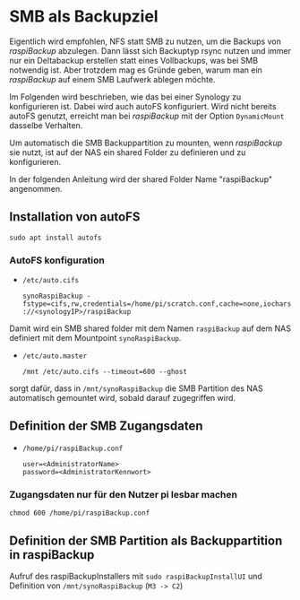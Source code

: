 # SMB als Backupziel

Eigentlich wird empfohlen, NFS statt SMB zu nutzen, um die Backups
von *raspiBackup* abzulegen.
Dann lässt sich Backuptyp rsync nutzen und immer nur ein Deltabackup
erstellen statt eines Vollbackups, was bei SMB notwendig ist.
Aber trotzdem mag es Gründe geben, warum man ein *raspiBackup* auf einem
SMB Laufwerk ablegen möchte.

Im Folgenden wird beschrieben, wie das bei einer Synology zu
konfigurieren ist. Dabei wird auch autoFS konfiguriert.
Wird nicht bereits autoFS genutzt, erreicht man bei *raspiBackup* mit der
Option `DynamicMount` dasselbe Verhalten.

Um automatisch die SMB Backuppartition zu mounten, wenn *raspiBackup* sie
nutzt, ist auf der NAS ein shared Folder zu definieren und zu konfigurieren.

In der folgenden Anleitung wird der shared Folder Name "raspiBackup"
angenommen.

## Installation von autoFS

```
sudo apt install autofs
```

### AutoFS konfiguration

  - `/etc/auto.cifs`

    ```
    synoRaspiBackup -fstype=cifs,rw,credentials=/home/pi/scratch.conf,cache=none,iocharset=utf8,file_mode=0664,dir_mode=0775,vers=3.1.1,soft,iocharset=utf8 ://<synologyIP>/raspiBackup
    ```

Damit wird ein SMB shared folder mit dem Namen `raspiBackup`
auf dem NAS definiert mit dem Mountpoint `synoRaspiBackup`.

  - `/etc/auto.master`

    ```
    /mnt /etc/auto.cifs --timeout=600 --ghost
    ```

sorgt dafür, dass in `/mnt/synoRaspiBackup` die SMB Partition des NAS
automatisch gemountet wird, sobald darauf zugegriffen wird.

## Definition der SMB Zugangsdaten

  - `/home/pi/raspiBackup.conf`
    ```
    user=<AdministratorName>
    password=<AdministratorKennwort>
    ```

### Zugangsdaten nur für den Nutzer pi lesbar machen

```
chmod 600 /home/pi/raspiBackup.conf
```

## Definition der SMB Partition als Backuppartition in raspiBackup

Aufruf des raspiBackupInstallers mit `sudo raspiBackupInstallUI`
und Definition von `/mnt/synoRaspiBackup` (`M3 -> C2`)

[.status]: rst
[.source]: https://www.linux-tips-and-tricks.de/de/raspibackupcategoried/687-raspibackup-nutzung-einer-synology-als-backupspace-mit-cifs-samba-und-autofs
